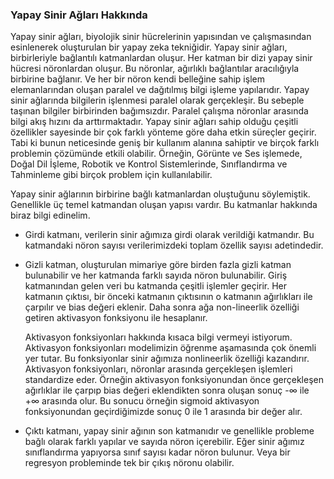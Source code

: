<h3>Yapay Sinir Ağları Hakkında</h3>
<p>Yapay sinir ağları, biyolojik sinir hücrelerinin yapısından ve çalışmasından esinlenerek oluşturulan bir yapay zeka tekniğidir. 
Yapay sinir ağları, birbirleriyle bağlantılı katmanlardan oluşur. Her katman bir dizi yapay sinir hücresi nöronlardan oluşur. Bu nöronlar, ağırlıklı bağlantılar aracılığıyla birbirine bağlanır. Ve her bir nöron kendi belleğine sahip işlem elemanlarından oluşan paralel ve dağıtılmış bilgi işleme yapılarıdır. 
Yapay sinir ağlarında bilgilerin işlenmesi paralel olarak gerçekleşir. Bu sebeple taşınan bilgiler birbirinden bağımsızdır. Paralel çalışma nöronlar arasında bilgi akış hızını da arttırmaktadır.
Yapay sinir ağları sahip olduğu çeşitli özellikler sayesinde bir çok farklı yönteme göre daha etkin süreçler geçirir. Tabi ki bunun neticesinde geniş bir kullanım alanına sahiptir ve birçok farklı problemin çözümünde etkili olabilir. Örneğin, Görünte ve Ses işlemede, Doğal Dil İşleme, Robotik ve Kontrol Sistemlerinde, Sınıflandırma ve Tahminleme gibi birçok problem için kullanılabilir.
</p>

<p>Yapay sinir ağlarının birbirine bağlı katmanlardan oluştuğunu söylemiştik. Genellikle üç temel katmandan oluşan yapısı vardır. Bu katmanlar hakkında biraz bilgi edinelim.</p>
<ul>
  <li>
    <p>
      Girdi katmanı, verilerin sinir ağımıza girdi olarak verildiği katmandır. Bu katmandaki nöron sayısı verilerimizdeki toplam özellik sayısı adetindedir.      </p>      
 </li>
 <li>
   <p>
     Gizli katman, oluşturulan mimariye göre birden fazla gizli katman bulunabilir ve her katmanda farklı sayıda nöron bulunabilir.
     Giriş katmanından gelen veri bu katmanda çeşitli işlemler geçirir. Her katmanın çıktısı, bir  önceki katmanın çıktısının o katmanın ağırlıkları ile          çarpılır ve bias değeri eklenir. Daha sonra ağa non-lineerlik özelliği getiren aktivasyon fonksiyonu ile hesaplanır.
   </p>
   <p>
     Aktivasyon fonksiyonları hakkında kısaca bilgi vermeyi istiyorum.
     Aktivasyon fonksiyonları modelimizin öğrenme aşamasında çok önemli yer tutar. Bu fonksiyonlar sinir ağımıza nonlineerlik özelliği kazandırır. Aktivasyon
     fonksiyonları, nöronlar arasında gerçekleşen işlemleri standardize eder. Örneğin aktivasyon fonksiyonundan önce gerçekleşen ağırlıklar ile çarpıp bias
     değeri eklendikten sonra oluşan sonuç -∞ ile +∞ arasında olur. Bu sonucu örneğin sigmoid aktivasyon fonksiyonundan geçirdiğimizde sonuç 0 ile 1 arasında       bir değer alır. 
   </p>  
  </li>  
  <li>
    <p>
      Çıktı katmanı, 	yapay sinir ağının son katmanıdır ve genellikle probleme bağlı olarak farklı yapılar ve sayıda nöron içerebilir. Eğer sinir ağımız           sınıflandırma yapıyorsa sınıf sayısı kadar nöron bulunur. Veya bir regresyon probleminde tek bir çıkış nöronu olabilir.
    </p>  
  </li>  
</ul>  


